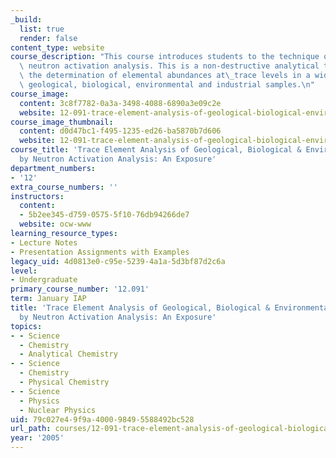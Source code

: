 ```yaml
---
_build:
  list: true
  render: false
content_type: website
course_description: "This course introduces students to the technique of instrumental\
  \ neutron activation analysis. This is a non-destructive analytical technique for\
  \ the determination of elemental abundances at\_trace levels in a wide variety of\
  \ geological, biological, environmental and industrial samples.\n"
course_image:
  content: 3c8f7782-0a3a-3498-4088-6890a3e09c2e
  website: 12-091-trace-element-analysis-of-geological-biological-environmental-materials-by-neutron-activation-analysis-an-exposure-january-iap-2005
course_image_thumbnail:
  content: d0d47bc1-f495-1235-ed26-ba5870b7d606
  website: 12-091-trace-element-analysis-of-geological-biological-environmental-materials-by-neutron-activation-analysis-an-exposure-january-iap-2005
course_title: 'Trace Element Analysis of Geological, Biological & Environmental Materials
  by Neutron Activation Analysis: An Exposure'
department_numbers:
- '12'
extra_course_numbers: ''
instructors:
  content:
  - 5b2ee345-d759-0575-5f10-76db94266de7
  website: ocw-www
learning_resource_types:
- Lecture Notes
- Presentation Assignments with Examples
legacy_uid: 4d0813e0-c95e-5239-4a1a-5d3bf87d2c6a
level:
- Undergraduate
primary_course_number: '12.091'
term: January IAP
title: 'Trace Element Analysis of Geological, Biological & Environmental Materials
  by Neutron Activation Analysis: An Exposure'
topics:
- - Science
  - Chemistry
  - Analytical Chemistry
- - Science
  - Chemistry
  - Physical Chemistry
- - Science
  - Physics
  - Nuclear Physics
uid: 79c027e4-9f9a-4000-9849-5588492bc528
url_path: courses/12-091-trace-element-analysis-of-geological-biological-environmental-materials-by-neutron-activation-analysis-an-exposure-january-iap-2005
year: '2005'
---
```

